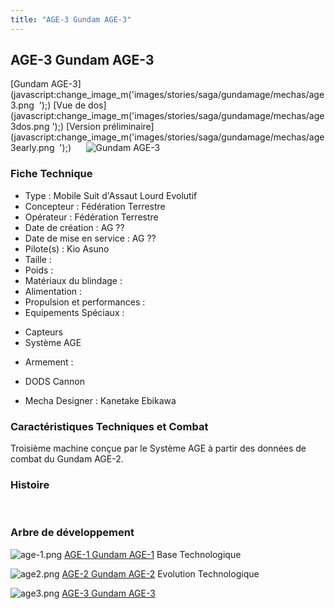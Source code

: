 ```yaml
---
title: "AGE-3 Gundam AGE-3"
---
```


AGE-3 Gundam AGE-3
------------------

[Gundam AGE-3](javascript:change_image_m('images/stories/saga/gundamage/mechas/age3.png 
');) [Vue de dos](javascript:change_image_m('images/stories/saga/gundamage/mechas/age3dos.png
');) [Version préliminaire](javascript:change_image_m('images/stories/saga/gundamage/mechas/age3early.png 
');)      ![
Gundam AGE-3](/images/stories/saga/gundamage/mechas/age3.png 
)    
### Fiche Technique


- Type : Mobile Suit d'Assaut Lourd Evolutif  
- Concepteur : Fédération Terrestre  
- Opérateur : Fédération Terrestre  
- Date de création : AG ??  
- Date de mise en service : AG ??  
- Pilote(s) : Kio Asuno  
- Taille :   
- Poids :   
- Matériaux du blindage :   
- Alimentation :   
- Propulsion et performances :   
- Equipements Spéciaux :


* Capteurs
* Système AGE


- Armement :


* DODS Cannon


- Mecha Designer : Kanetake Ebikawa


### Caractéristiques Techniques et Combat


Troisième machine conçue par le Système AGE à partir des données de combat du Gundam AGE-2.


### Histoire


 


### Arbre de développement




![age-1.png](/images/stories/saga/gundamage/mechas/mini/age-1.png)
[AGE-1 Gundam AGE-1](ag/gundam-age/age-1-gundam-age-1-normal-type.html)
Base Technologique


![age2.png](/images/stories/saga/gundamage/mechas/mini/age2.png)
[AGE-2 Gundam AGE-2](ag/gundam-age/age-2-gundam-age-2.html)
Evolution Technologique


![age3.png](/images/stories/saga/gundamage/mechas/mini/age3.png)
[AGE-3 Gundam AGE-3](ag/gundam-age/age-3-gundam-age-3.html)

